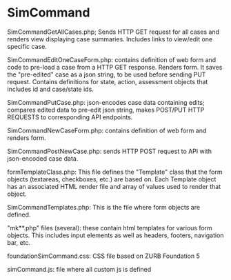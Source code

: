 SimCommand
==========
SimCommandGetAllCases.php;  Sends HTTP GET request for all cases and renders view displaying case summaries.  Includes links to view/edit one specific case.

SimCommandEditOneCaseForm.php:  contains definition of web form and code to pre-load a case from a HTTP GET response.  Renders form. It saves the "pre-edited" case as a json string, to be used before sending PUT request.  Contains definitions for state, action, assessment objects that includes id and case/state ids. 

SimCommandPutCase.php: json-encodes case data containing edits; compares edited data to pre-edit json string, makes POST/PUT HTTP REQUESTS to corresponding API endpoints.

SimCommandNewCaseForm.php:  contains definition of web form and renders form.

SimCommandPostNewCase.php: sends HTTP POST request to API with json-encoded case data.



formTemplateClass.php:  This file defines the "Template" class that the form objects (textareas, checkboxes, etc.) are based on.  Each Template object has an associated HTML render file and array of values used to render that object.

SimCommandTemplates.php:  This is the file where form objects are defined.

"mk**.php" files (several): these contain html templates for various form objects.  This includes input elements as well as headers, footers, navigation bar, etc.

foundationSimCommand.css:  CSS file based on ZURB Foundation 5

simCommand.js: file where all custom js is defined


